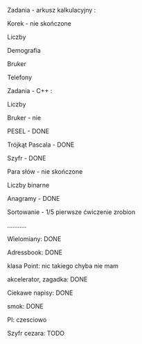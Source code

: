 Zadania - arkusz kalkulacyjny :


Korek 		- nie skończone

Liczby

Demografia

Bruker

Telefony


Zadania - C++ :


Liczby

Bruker		- nie

PESEL		- DONE

Trójkąt Pascala	- DONE

Szyfr 		- DONE

Para słów 	- nie skończone

Liczby binarne 

Anagramy 	- DONE

Sortowanie 	- 1/5 pierwsze ćwiczenie zrobion


...........

Wielomiany: DONE

Adressbook: DONE

klasa Point: nic takiego chyba nie mam

akcelerator, zagadka: DONE

Ciekawe napisy: DONE

smok: DONE

PI: czesciowo

Szyfr cezara: TODO



